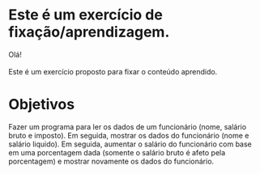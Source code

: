 # Este é um exercício de fixação/aprendizagem.

Olá!
<br><br>
Este é um exercício proposto para fixar o conteúdo aprendido.

# Objetivos

Fazer um programa para ler os dados de um funcionário (nome, salário bruto e imposto). Em seguida, mostrar os dados do funcionário (nome e salário liquido). Em seguida, aumentar o salário do funcionário com base em uma porcentagem dada (somente o salário bruto é afeto pela porcentagem) e mostrar novamente os dados do funcionário.
